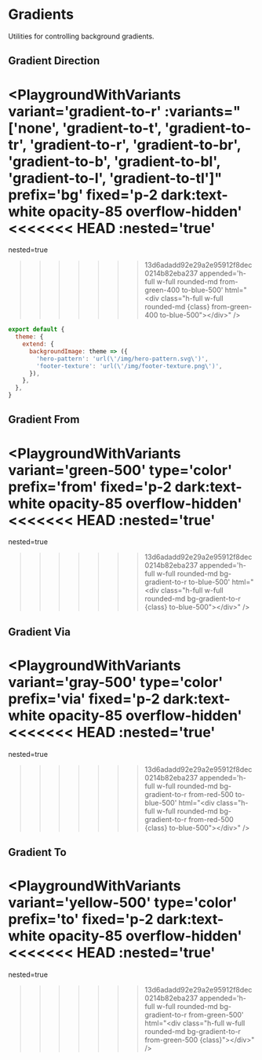 # Gradients

Utilities for controlling background gradients.

## Gradient Direction

<PlaygroundWithVariants
  variant='gradient-to-r'
  :variants="['none', 'gradient-to-t', 'gradient-to-tr', 'gradient-to-r', 'gradient-to-br', 'gradient-to-b', 'gradient-to-bl', 'gradient-to-l', 'gradient-to-tl']"
  prefix='bg'
  fixed='p-2 dark:text-white opacity-85 overflow-hidden'
<<<<<<< HEAD
  :nested='true'
=======
  nested=true
>>>>>>> 13d6adadd92e29a2e95912f8dec0214b82eba237
  appended='h-full w-full rounded-md from-green-400 to-blue-500'
  html="&lt;div class=&quot;h-full w-full rounded-md {class} from-green-400 to-blue-500&quot;&gt;&lt;/div&gt;"
/>

<Customizing>

```js windi.config.js
export default {
  theme: {
    extend: {
      backgroundImage: theme => ({
        'hero-pattern': 'url(\'/img/hero-pattern.svg\')',
        'footer-texture': 'url(\'/img/footer-texture.png\')',
      }),
    },
  },
}
```

</Customizing>

## Gradient From

<PlaygroundWithVariants
  variant='green-500'
  type='color'
  prefix='from'
  fixed='p-2 dark:text-white opacity-85 overflow-hidden'
<<<<<<< HEAD
  :nested='true'
=======
  nested=true
>>>>>>> 13d6adadd92e29a2e95912f8dec0214b82eba237
  appended='h-full w-full rounded-md bg-gradient-to-r to-blue-500'
  html="&lt;div class=&quot;h-full w-full rounded-md bg-gradient-to-r {class} to-blue-500&quot;&gt;&lt;/div&gt;"
/>

## Gradient Via

<PlaygroundWithVariants
  variant='gray-500'
  type='color'
  prefix='via'
  fixed='p-2 dark:text-white opacity-85 overflow-hidden'
<<<<<<< HEAD
  :nested='true'
=======
  nested=true
>>>>>>> 13d6adadd92e29a2e95912f8dec0214b82eba237
  appended='h-full w-full rounded-md bg-gradient-to-r from-red-500 to-blue-500'
  html="&lt;div class=&quot;h-full w-full rounded-md bg-gradient-to-r from-red-500 {class} to-blue-500&quot;&gt;&lt;/div&gt;"
/>

## Gradient To

<PlaygroundWithVariants
  variant='yellow-500'
  type='color'
  prefix='to'
  fixed='p-2 dark:text-white opacity-85 overflow-hidden'
<<<<<<< HEAD
  :nested='true'
=======
  nested=true
>>>>>>> 13d6adadd92e29a2e95912f8dec0214b82eba237
  appended='h-full w-full rounded-md bg-gradient-to-r from-green-500'
  html="&lt;div class=&quot;h-full w-full rounded-md bg-gradient-to-r from-green-500 {class}&quot;&gt;&lt;/div&gt;"
/>
